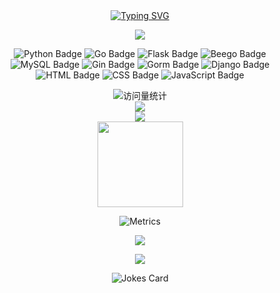 <div align="center">

 <!-- dynamic typing effect 动态打字效果 -->
  <div align="center">
    <a href="https://uestcwxy.love/">
      <img src="https://readme-typing-svg.demolab.com?font=Fira+Code&pause=1000&width=435&lines=等我苦尽甘来时;我给你讲讲来时走的路&center=true&size=27" alt="Typing SVG" />
    </a>
  </div>
  
<!-- knock code pictures 敲代码的图片 -->
  <img src="https://cdn.jsdelivr.net/gh/uestc-wxy/uestc-wxy/img/coding.gif" /><br>

![Python Badge](https://img.shields.io/badge/Python-3776AB?logo=python&logoColor=fff&style=flat)
![Go Badge](https://img.shields.io/badge/Go-blue?logo=go&logoColor=fff&style=flat)
![Flask Badge](https://img.shields.io/badge/Flask-4FC08D?logo=flask&logoColor=fff&style=flat)
![Beego Badge](https://img.shields.io/badge/Beego-41CD52?logo=beego&logoColor=fff&style=flat)
![MySQL Badge](https://img.shields.io/badge/MySQL-47A248?logo=mysql&logoColor=fff&style=flat)
![Gin Badge](https://img.shields.io/badge/Gin-3DDC84?logo=gin&logoColor=fff&style=flat)
![Gorm Badge](https://img.shields.io/badge/Gorm-FCC624?logo=gorm&logoColor=fff&style=flat)
![Django Badge](https://img.shields.io/badge/Django-092E20?logo=django&logoColor=fff&style=flat)
![HTML Badge](https://img.shields.io/badge/HTML-E34F26?logo=html5&logoColor=fff&style=flat)
![CSS Badge](https://img.shields.io/badge/CSS-1572B6?logo=css3&logoColor=fff&style=flat)
![JavaScript Badge](https://img.shields.io/badge/JavaScript-F7DF1E?logo=javascript&logoColor=000&style=flat)

<div align="center">
  <!-- visitor statistics logo 访客数统计徽标 -->
  <img src="https://komarev.com/ghpvc/?username=uestc-wxy&label=Views&color=0e75b6&style=flat" alt="访问量统计" />
</div>
  
<div align="center">
    <img  src="https://github-readme-streak-stats.herokuapp.com/?user=uestc-wxy&theme=dark&hide_border=true" />
</div>

<div align="center">
    <img  src="https://github-readme-stats-git-masterrstaa-rickstaa.vercel.app/api/top-langs/?username=uestc-wxy&hide_title=true&hide_border=true&layout=compact&langs_count=6&text_color=000&icon_color=fff&bg_color=0,52fa5a,4dfcff,c64dff&theme=graywhite" />
</div>

<div align="center">
    <img height="137px" src="https://github-readme-stats-git-masterrstaa-rickstaa.vercel.app/api?username=uestc-wxy&hide_title=true&hide_border=true&show_icons=trueline_height=21&text_color=000&icon_color=000&bg_color=0,ea6161,ffc64d,fffc4d,52fa5a&theme=graywhite" />
</div>

![Metrics](https://metrics.lecoq.io/uestc-wxy?template=classic&base=header%2C%20activity%2C%20community%2C%20repositories%2C%20metadata&base.indepth=false&base.hireable=false&base.skip=false&config.timezone=Asia%2FShanghai)

<tr><td>
<div align="center">
  <img  src="https://github-profile-trophy.vercel.app/?username=uestc-wxy&theme=gruvbox&row=1&column=7&no-frame=true&no-bg=true" />
</div>
</td></tr>



<!-- Quotes 名人名言 -->
<img src="https://quotes-github-readme.vercel.app/api?type=horizontal&theme=dark" /><br>


<img src="https://readme-jokes.vercel.app/api?hideBorder&bgColor=%23121212" alt="Jokes Card" />



</div>
